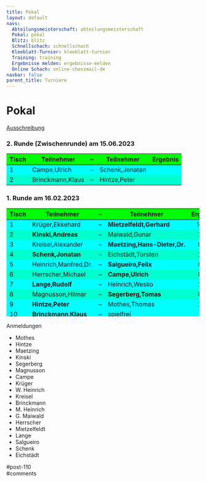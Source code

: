 ```yaml
---
title: Pokal 
layout: default
navs:
  Abteilungsmeisterschaft: abteilungsmeisterschaft
  Pokal: pokal
  Blitz: blitz
  Schnellschach: schnellschach
  Kleeblatt-Turnier: kleeblatt-turnier
  Training: training
  Ergebnisse melden: ergebnisse-melden
  Online Schach: online-chessmail-de
navbar: false
parent_title: Turniere
---
```

<div class="post-110 page type-page status-publish hentry" id="post-110">
<h1 class="entry-title">Pokal</h1>
<div class="entry-content">
<p><a href="https://www.narva-schach.de/wordpress/wp-content/uploads/2022/12/Pokal-2023.pdf">Ausschreibung</a></p>
<h3>2. Runde (Zwischenrunde) am 15.06.2023</h3>
<table class="clean swiss footable">
<thead>
<tr bgcolor="#00ff00" style="height: 18px;">
<th style="height: 18px;">Tisch</th>
<th style="height: 18px;">Teilnehmer</th>
<th style="height: 18px;">–</th>
<th style="height: 18px;">Teilnehmer</th>
<th style="height: 18px;">Ergebnis</th>
</tr>
</thead>
<tbody>
<tr bgcolor="#00ffff" style="height: 24px;">
<td style="height: 24px;">1</td>
<td style="height: 24px;">Campe,Ulrich</td>
<td style="height: 24px;">–</td>
<td style="height: 24px;">Schenk,Jonatan</td>
<td style="height: 24px;"></td>
</tr>
<tr bgcolor="#00ffcf" style="height: 24px;">
<td style="height: 24px;">2</td>
<td style="height: 24px;">Brinckmann,Klaus</td>
<td style="height: 24px;">–</td>
<td style="height: 24px;">Hintze,Peter</td>
<td style="text-align: center;"></td>
</tr>
</tbody>
</table>
<h3>1. Runde am 16.02.2023</h3>
<table class="clean swiss footable" style="width: 100%; height: 282px;">
<thead>
<tr bgcolor="#00ff00" style="height: 18px;">
<th style="height: 18px;">Tisch</th>
<th style="height: 18px;">Teilnehmer</th>
<th style="height: 18px;">–</th>
<th style="height: 18px;">Teilnehmer</th>
<th style="height: 18px;">Ergebnis</th>
<th style="height: 18px;">Blitz</th>
</tr>
</thead>
<tbody>
<tr bgcolor="#00ffff" style="height: 24px;">
<td style="height: 24px;">1</td>
<td style="height: 24px;">Krüger,Ekkehard</td>
<td style="height: 24px;">–</td>
<td style="height: 24px;"><strong>Mietzelfeldt,Gerhard</strong></td>
<td style="text-align: center;">½ : ½</td>
<td style="text-align: center;">1:2</td>
</tr>
<tr bgcolor="#00ffcf" style="height: 24px;">
<td style="height: 24px;">2</td>
<td style="height: 24px;"><strong>Kinski,Andreas</strong></td>
<td style="height: 24px;">–</td>
<td style="height: 24px;">Maiwald,Gunar</td>
<td style="text-align: center;">1 : 0</td>
<td style="height: 24px;"></td>
</tr>
<tr bgcolor="#00ffff" style="height: 24px;">
<td style="height: 24px;">3</td>
<td style="height: 24px;">Kreisel,Alexander</td>
<td style="height: 24px;">–</td>
<td nowrap="nowrap" style="height: 24px;"><strong>Maetzing,Hans-Dieter,Dr.</strong></td>
<td style="text-align: center;">0 : 1</td>
<td style="height: 24px;"></td>
</tr>
<tr bgcolor="#00ffcf" style="height: 24px;">
<td style="height: 24px;">4</td>
<td style="height: 24px;"><strong>Schenk,Jonatan</strong></td>
<td style="height: 24px;">–</td>
<td style="height: 24px;">Eichstädt,Torsten</td>
<td style="text-align: center;">1 : 0</td>
<td style="height: 24px;"></td>
</tr>
<tr bgcolor="#00ffff" style="height: 24px;">
<td style="height: 24px;">5</td>
<td style="height: 24px;">Heinrich,Manfred,Dr.</td>
<td style="height: 24px;">–</td>
<td style="height: 24px;"><strong>Salgueiro,Felix</strong></td>
<td style="height: 24px; text-align: center;">0 : 1</td>
<td style="height: 24px;"></td>
</tr>
<tr bgcolor="#00ffcf" style="height: 24px;">
<td style="height: 24px;">6</td>
<td style="height: 24px;">Herrscher,Michael</td>
<td style="height: 24px;">–</td>
<td style="height: 24px;"><strong>Campe,Ulrich</strong></td>
<td style="height: 24px; text-align: center;">0 : 1</td>
<td style="height: 24px;"></td>
</tr>
<tr bgcolor="#00ffff" style="height: 24px;">
<td style="height: 24px;">7</td>
<td style="height: 24px;"><strong>Lange,Rudolf</strong></td>
<td style="height: 24px;">–</td>
<td style="height: 24px;">Heinrich,Wesko</td>
<td style="height: 24px; text-align: center;">1 : 0</td>
<td style="height: 24px;"></td>
</tr>
<tr bgcolor="#00ffcf" style="height: 24px;">
<td style="height: 24px;">8</td>
<td style="height: 24px;">Magnusson,Hilmar</td>
<td style="height: 24px;">–</td>
<td style="height: 24px;"><strong>Segerberg,Tomas</strong></td>
<td style="height: 24px; text-align: center;">0 : 1</td>
<td style="height: 24px;"></td>
</tr>
<tr bgcolor="#00ffff" style="height: 24px;">
<td style="height: 24px;">9</td>
<td style="height: 24px;"><strong>Hintze,Peter</strong></td>
<td style="height: 24px;">–</td>
<td style="height: 24px;">Mothes,Thomas</td>
<td style="height: 24px; text-align: center;">1 : 0</td>
<td style="height: 24px;"></td>
</tr>
<tr bgcolor="#00ffff" style="height: 24px;">
<td style="height: 24px;">10</td>
<td style="height: 24px;"><strong>Brinckmann,Klaus</strong></td>
<td style="height: 24px;">–</td>
<td style="height: 24px;">spielfrei</td>
<td style="height: 24px;"></td>
<td style="height: 24px;"></td>
</tr>
</tbody>
</table>
<p>Anmeldungen</p>
<ul>
<li>Mothes</li>
<li>Hintze</li>
<li>Maetzing</li>
<li>Kinski</li>
<li>Segerberg</li>
<li>Magnusson</li>
<li>Campe</li>
<li>Krüger</li>
<li>W. Heinrich</li>
<li>Kreisel</li>
<li>Brinckmann</li>
<li>M. Heinrich</li>
<li>G. Maiwald</li>
<li>Herrscher</li>
<li>Mietzelfeldt</li>
<li>Lange</li>
<li>Salgueiro</li>
<li>Schenk</li>
<li>Eichstädt</li>
</ul>
</div><!-- .entry-content -->
</div> #post-110 
<div id="comments">
</div> #comments 
